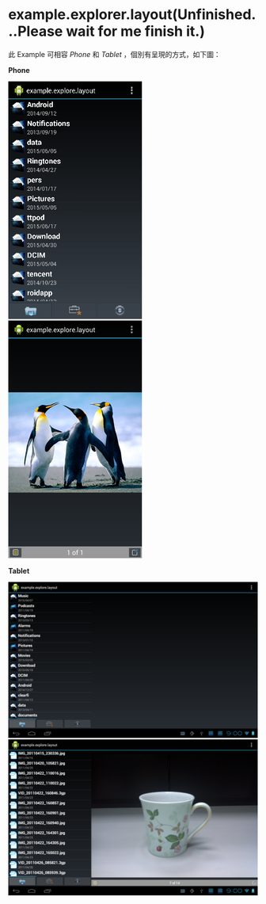 example.explorer.layout(Unfinished...Please wait for me finish it.)
=======================
此 Example 可相容 *Phone* 和 *Tablet* ，個別有呈現的方式，如下圖：

**Phone**

![](https://github.com/BDLin/example.explorer.layout/raw/master/phone_demo1.png "Phone Demo1") ![](https://github.com/BDLin/example.explorer.layout/raw/master/phone_demo2.png "Phone Demo2")

**Tablet**

![](https://github.com/BDLin/example.explorer.layout/raw/master/tablet_demo1.png "tablet Demo1")
![](https://github.com/BDLin/example.explorer.layout/raw/master/tablet_demo2.png "tablet Demo1")
